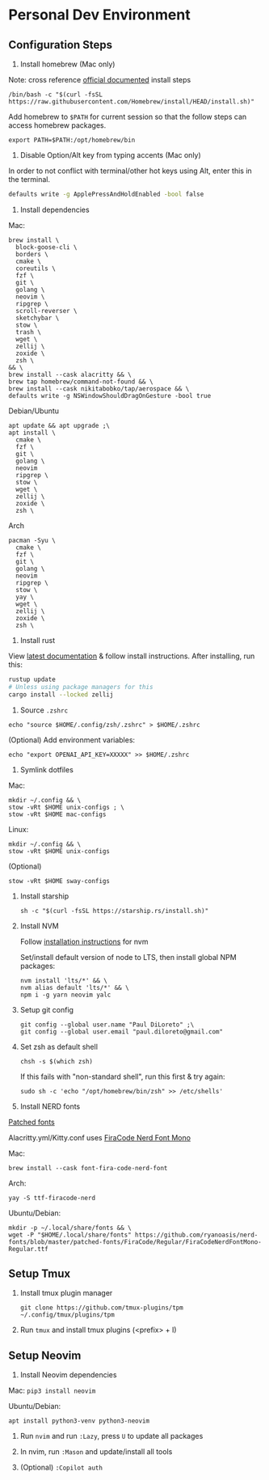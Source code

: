 # Personal Dev Environment

## Configuration Steps

1. Install homebrew (Mac only)

Note: cross reference [official documented](https://brew.sh/) install steps
```
/bin/bash -c "$(curl -fsSL https://raw.githubusercontent.com/Homebrew/install/HEAD/install.sh)"
```

Add homebrew to `$PATH` for current session so that the follow steps can access homebrew packages.
```
export PATH=$PATH:/opt/homebrew/bin
```

1. Disable Option/Alt key from typing accents (Mac only)

In order to not conflict with terminal/other hot keys using Alt, enter this in the terminal.

```bash
defaults write -g ApplePressAndHoldEnabled -bool false
```

1. Install dependencies

Mac:
```
brew install \
  block-goose-cli \
  borders \
  cmake \
  coreutils \
  fzf \
  git \
  golang \
  neovim \
  ripgrep \
  scroll-reverser \
  sketchybar \
  stow \
  trash \
  wget \
  zellij \
  zoxide \
  zsh \
&& \
brew install --cask alacritty && \
brew tap homebrew/command-not-found && \
brew install --cask nikitabobko/tap/aerospace && \
defaults write -g NSWindowShouldDragOnGesture -bool true
```

Debian/Ubuntu
```
apt update && apt upgrade ;\
apt install \
  cmake \
  fzf \
  git \
  golang \
  neovim
  ripgrep \
  stow \
  wget \
  zellij \
  zoxide \
  zsh \
```

Arch
```
pacman -Syu \
  cmake \
  fzf \
  git \
  golang \
  neovim
  ripgrep \
  stow \
  yay \
  wget \
  zellij \
  zoxide \
  zsh \
```

1. Install rust

View [latest documentation](https://www.rust-lang.org/tools/install) & follow install instructions.
After installing, run this:

```bash
rustup update
# Unless using package managers for this
cargo install --locked zellij
```

1. Source `.zshrc`

```
echo "source $HOME/.config/zsh/.zshrc" > $HOME/.zshrc
```

(Optional) Add environment variables:
```
echo "export OPENAI_API_KEY=XXXXX" >> $HOME/.zshrc
```

1. Symlink dotfiles

Mac:
```
mkdir ~/.config && \
stow -vRt $HOME unix-configs ; \
stow -vRt $HOME mac-configs
```

Linux:
```
mkdir ~/.config && \
stow -vRt $HOME unix-configs
```
(Optional)
```
stow -vRt $HOME sway-configs
```

1.  Install starship

    ```
    sh -c "$(curl -fsSL https://starship.rs/install.sh)"
    ```

1.  Install NVM

    Follow [installation instructions](https://github.com/nvm-sh/nvm) for nvm

    Set/install default version of node to LTS, then install global NPM packages:

    ```
    nvm install 'lts/*' && \
    nvm alias default 'lts/*' && \
    npm i -g yarn neovim yalc
    ```

1. Setup git config

    ```
    git config --global user.name "Paul DiLoreto" ;\
    git config --global user.email "paul.diloreto@gmail.com"
    ```

1.  Set zsh as default shell

    ```
    chsh -s $(which zsh)
    ```

    If this fails with "non-standard shell", run this first & try again:
    ```
    sudo sh -c 'echo "/opt/homebrew/bin/zsh" >> /etc/shells'
    ```

1. Install NERD fonts

[Patched fonts](https://github.com/ryanoasis/nerd-fonts/raw/master/patched-fonts)

Alacritty.yml/Kitty.conf uses [FiraCode Nerd Font Mono](https://github.com/ryanoasis/nerd-fonts/blob/master/patched-fonts/FiraCode/Regular/FiraCodeNerdFontMono-Regular.ttf)

Mac:
```
brew install --cask font-fira-code-nerd-font
```

Arch:
```
yay -S ttf-firacode-nerd
```

Ubuntu/Debian:
```
mkdir -p ~/.local/share/fonts && \
wget -P "$HOME/.local/share/fonts" https://github.com/ryanoasis/nerd-fonts/blob/master/patched-fonts/FiraCode/Regular/FiraCodeNerdFontMono-Regular.ttf
```


## Setup Tmux

1. Install tmux plugin manager

    ```
    git clone https://github.com/tmux-plugins/tpm ~/.config/tmux/plugins/tpm
    ```

1. Run `tmux` and install tmux plugins (\<prefix\> + I)

## Setup Neovim

1.  Install Neovim dependencies

Mac:
    ```
    pip3 install neovim
    ```

Ubuntu/Debian:
```
apt install python3-venv python3-neovim
```

1. Run `nvim` and run `:Lazy`, press `U` to update all packages

1. In nvim, run `:Mason` and update/install all tools

1. (Optional) `:Copilot auth`
